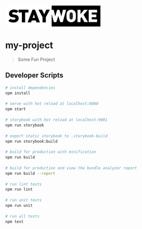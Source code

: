 ![logo](./src/assets/logo.jpg "logo")

my-project
===

> Some Fun Project


Developer Scripts
---

``` bash
# install dependencies
npm install

# serve with hot reload at localhost:8080
npm start

# storybook with hot reload at localhost:9001
npm run storybook

# export static storybook to .storybook-build
npm run storybook:build

# build for production with minification
npm run build

# build for production and view the bundle analyzer report
npm run build --report

# run lint tests
npm run lint

# run unit tests
npm run unit

# run all tests
npm test
```
